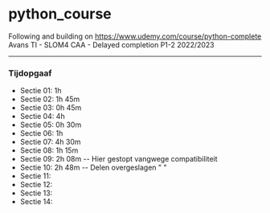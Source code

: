 ﻿# python_course
Following and building on https://www.udemy.com/course/python-complete  
Avans TI - SLOM4 CAA - Delayed completion P1-2 2022/2023  
  

---


### Tijdopgaaf

 * Sectie 01: 1h
 * Sectie 02: 1h 45m
 * Sectie 03: 0h 45m
 * Sectie 04: 4h
 * Sectie 05: 0h 30m
 * Sectie 06: 1h
 * Sectie 07: 4h 30m
 * Sectie 08: 1h 15m
 * Sectie 09: 2h 08m -- Hier gestopt vangwege compatibiliteit
 * Sectie 10: 2h 48m -- Delen overgeslagen "        "
 * Sectie 11: 
 * Sectie 12: 
 * Sectie 13: 
 * Sectie 14: 
